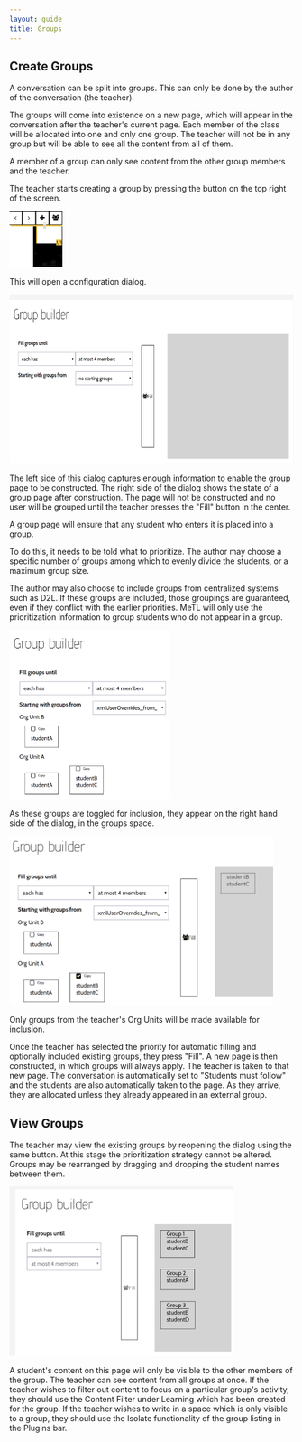 ```yaml
---
layout: guide
title: Groups
---
```


## Create Groups

A conversation can be split into groups.  This can only be done by the author of the conversation (the teacher).

The groups will come into existence on a new page, which will appear in the conversation after the teacher's current page.  Each member of the class will be allocated into one and only one group.  The teacher will not be in any group but will be able to see all the content from all of them.

A member of a group can only see content from the other group members and the teacher.

The teacher starts creating a group by pressing the button on the top right of the screen.

<img src="images/guide-group-start.png" alt="The button to add a Group slide" height="100"/>

This will open a configuration dialog.

<img src="images/guide-group-configure.png" alt="The configuration dialog" height="300"/>

The left side of this dialog captures enough information to enable the group page to be constructed.  The right side of the dialog shows the state of a group page after construction.  The page will not be constructed and no user will be grouped until the teacher presses the "Fill" button in the center.

A group page will ensure that any student who enters it is placed into a group.

To do this, it needs to be told what to prioritize.  The author may choose a specific number of groups among which to evenly divide the students, or a maximum group size. 

The author may also choose to include groups from centralized systems such as D2L.  If these groups are included, those groupings are guaranteed, even if they conflict with the earlier priorities.  MeTL will only use the prioritization information to group students who do not appear in a group.  

<img src="images/guide-group-configure-external.png" alt="The configuration dialog with groups open" height="300"/>

As these groups are toggled for inclusion, they appear on the right hand side of the dialog, in the groups space.

<img src="images/guide-group-configure-external-selected.png" alt="The configuration dialog with groups open and a group selected" height="300"/>

Only groups from the teacher's Org Units will be made available for inclusion.

Once the teacher has selected the priority for automatic filling and optionally included existing groups, they press "Fill".  A new page is then constructed, in which groups will always apply.  The teacher is taken to that new page.  The conversation is automatically set to "Students must follow" and the students are also automatically taken to the page.  As they arrive, they are allocated unless they already appeared in an external group.

## View Groups

The teacher may view the existing groups by reopening the dialog using the same button.  At this stage the prioritization strategy cannot be altered.  Groups may be rearranged by dragging and dropping the student names between them.

<img src="images/guide-group-running.png" alt="The configuration dialog with groups open and a group selected" height="300"/>

A student's content on this page will only be visible to the other members of the group.  The teacher can see content from all groups at once.  If the teacher wishes to filter out content to focus on a particular group's activity, they should use the Content Filter under Learning which has been created for the group.  If the teacher wishes to write in a space which is only visible to a group, they should use the Isolate functionality of the group listing in the Plugins bar.